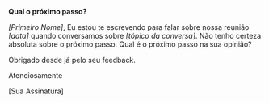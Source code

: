 
**Qual o próximo passo?**

_[Primeiro Nome]_, Eu estou te escrevendo para falar sobre nossa reunião _[data]_ quando conversamos sobre _[tópico da conversa]_. 
Não tenho certeza absoluta sobre o próximo passo.
Qual é o próximo passo na sua opinião?

Obrigado desde já pelo seu feedback.

Atenciosamente

[Sua Assinatura]
